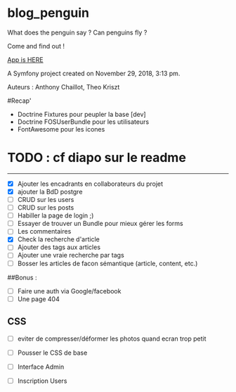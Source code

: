 blog_penguin
============

What does the penguin say ? Can penguins fly ?

Come and find out !

 [App is HERE](https://chaillot-kriszt-blog.herokuapp.com/)

A Symfony project created on November 29, 2018, 3:13 pm.

Auteurs : Anthony Chaillot, Theo Kriszt

#Recap'
- Doctrine Fixtures pour peupler la base [dev]
- Doctrine FOSUserBundle pour les utilisateurs
- FontAwesome pour les icones

# TODO : cf diapo sur le readme
---------------------------
-[x] Ajouter les encadrants en collaborateurs du projet
-[x] ajouter la BdD postgre
-[ ] CRUD sur les users
-[ ] CRUD sur les posts
-[ ] Habiller la page de login ;)
-[ ] Essayer de trouver un Bundle pour mieux gérer les forms
-[ ] Les commentaires
-[x] Check la recherche d'article 
-[ ] Ajouter des tags aux articles 
-[ ] Ajouter une vraie recherche par tags
-[ ] Bosser les articles de facon sémantique (article, content, etc.) 

##Bonus :
-[ ] Faire une auth via Google/facebook
-[ ] Une page 404
## CSS
-[ ] eviter de compresser/déformer les photos quand ecran trop petit
-[ ] Pousser le CSS de base
-[ ] Interface Admin
-[ ] Inscription Users




